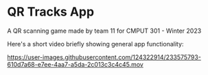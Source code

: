 # QR Tracks App
A QR scanning game made by team 11 for CMPUT 301 - Winter 2023

Here's a short video briefly showing general app functionality:

https://user-images.githubusercontent.com/124322914/233575793-610d7a68-e7ee-4aa7-a5da-2c013c3c4c45.mov

